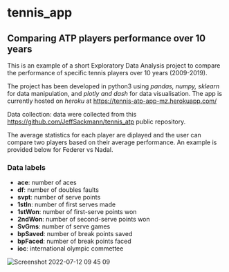 # tennis_app
## Comparing ATP players performance over 10 years

This is an example of a short Exploratory Data Analysis project to compare the performance of specific tennis players over 10 years (2009-2019).

The project has been developed in python3 using *pandas, numpy, sklearn* for data manipulation, and *plotly and dash* for data visualisation.
The app is currently hosted on *heroku* at https://tennis-atp-app-mz.herokuapp.com/

Data collection: data were collected from this https://github.com/JeffSackmann/tennis_atp public repository.

The average statistics for each player are diplayed and the user can compare two players based on their average performance.
An example is provided below for Federer vs Nadal.

### Data labels
- **ace**: number of aces
- **df**: number of doubles faults
- **svpt**: number of serve points
- **1stIn**: number of first serves made
- **1stWon**: number of first-serve points won
- **2ndWon**: number of second-serve points won
- **SvGms**: number of serve games
- **bpSaved**: number of break points saved
- **bpFaced**: number of break points faced
- **ioc**: international olympic commettee

![Screenshot 2022-07-12 09 45 09](https://user-images.githubusercontent.com/67830462/178488588-f9b783bc-89f7-4b24-8fba-519e906f0fab.png)
